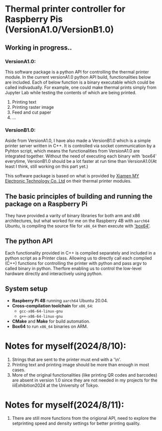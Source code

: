 # Thermal printer controller for Raspberry Pis (VersionA1.0/VersionB1.0)
## Working in progress..

### VersionA1.0:
This software package is a python API for controlling the thermal printer module. In the current versionA1.0 python API build, functionalities below are included. Each of below function is a binary executable which could be called indivadually. For example, one could make thermal prints simply from Jupyter Lab while testing the contents of which are being printed.
1.  Printing text
2.  Printing raster image
3.  Feed and cut paper
4.  ...

### VersionB1.0:
Aside from VersionA1.0, I have also made a VersionB1.0 which is a simple printer server written in C++. It is controlled via socket communication by a Pyhton script, which means the functionalities from VersionA1.0 are integrated together. Without the need of executing each binary with 'box64' everytime, VersionB1.0 should be a lot faster at run time than VersionA1.0(At least I think, still working on this part yet.)

This software package is based on what is provided by [Xiamen MY Electronic Technology Co.,Ltd](http://en.xmmydzkj.com/dom/down_list.php?username=xiamenminyoux&channel_id=18042624) on their thermal printer modules.

## The basic principles of building and running the package on a Raspberry Pi
They have provided a varity of binary libraries for both arm and x86 architectures, but what worked for me on the Raspberry 4B with `aarch64` Ubuntu, is compiling the source file for `x86_64` then execute with ['box64'](https://github.com/ptitSeb/box64). 

## The python API
Each functionality provided in C++ is compiled separately and included in a python script as a Printer class. Allowing us to directly call each compiled (C++) functions for controlling the printer with python and pass argv to called binary in python. Therfore enabling us to control the low-level hardware directly and interactively using python.

## System setup
- **Raspberry Pi 4B** running `aarch64` Ubuntu 20.04.
- **Cross-compilation toolchain** for `x86_64`:
  - `gcc-x86-64-linux-gnu`
  - `g++-x86-64-linux-gnu`
- **CMake** and **Make** for build automation.
- **Box64** to run `x86_64` binaries on ARM.


# Notes for myself(2024/8/10):
1.  Strings that are sent to the printer must end with a '\n'.
2.  Printing text and printing image should be more than enough in most cases.
3.  More of the original functionalities (like printing QR codes and barcodes) are absent in version 1.0 since they are not needed in my projects for the iiiExhibition2024 at the University of Tokyo.

# Notes for myself(2024/8/11):
1.  There are still more functions from the origional API, need to explore the setprinting speed and density settings for better printing quality.
